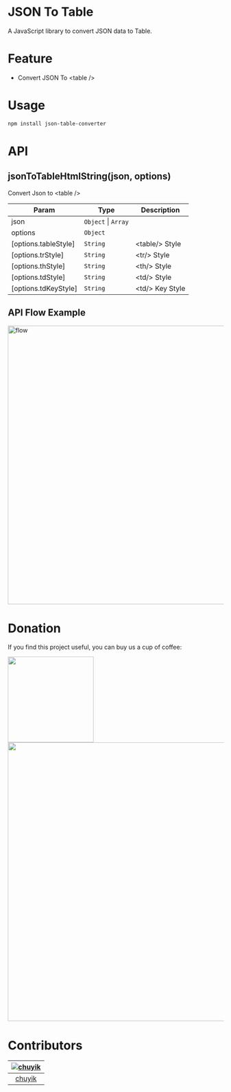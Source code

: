 JSON To Table
========

A JavaScript library to convert JSON data to Table.

# Feature

- Convert JSON To &lt;table /&gt;

# Usage

```bash
npm install json-table-converter
```

# API
## jsonToTableHtmlString(json, options)
Convert Json to &lt;table /&gt;

| Param | Type | Description |
| --- | --- | --- |
| json | <code>Object</code> \| <code>Array</code> |  |
| options | <code>Object</code> |  |
| [options.tableStyle] | <code>String</code> | &lt;table/&gt; Style |
| [options.trStyle] | <code>String</code> | &lt;tr/&gt; Style |
| [options.thStyle] | <code>String</code> | &lt;th/&gt; Style |
| [options.tdStyle] | <code>String</code> | &lt;td/&gt; Style |
| [options.tdKeyStyle] | <code>String</code> | &lt;td/&gt; Key Style |

## API Flow Example

<img width="650" src="https://user-images.githubusercontent.com/6262943/49852054-f99b2080-fe1d-11e8-8ae9-4c9ba820f054.jpg" alt="flow">

# Donation

If you find this project useful, you can buy us a cup of coffee:    

<a href="https://www.paypal.me/chuyik" target="blank">
<img width="200" src="https://storage.360buyimg.com/mtd/home/donate_paypal_min1495016435786.png" alt="">
</a><br>     

<img width="650" src="https://storage.360buyimg.com/mtd/home/donate_cn1495017701926.png" alt="">

# Contributors
[![chuyik](https://avatars2.githubusercontent.com/u/6262943?v=3&s=120)](https://github.com/chuyik) |
:---:|
[chuyik](https://github.com/chuyik) |